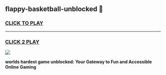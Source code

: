 
## flappy-basketball-unblocked 👋
<h3>
<a href="https://premium.freeplayer.one?title=flappy-basketball-unblocked&ref=14F">CLICK TO PLAY</a></h3>
<hr>

<h3>
<a href="https://premium.freeplayer.one?title=flappy-basketball-unblocked&ref=14F">CLICK 2 PLAY</a>
  
</h3>

<a href="https://premium.freeplayer.one?title=flappy-basketball-unblocked&ref=12F/"><img src="https://clearcache.store/games.png"></a>


**worlds hardest game unblocked: Your Gateway to Fun and Accessible Online Gaming**
